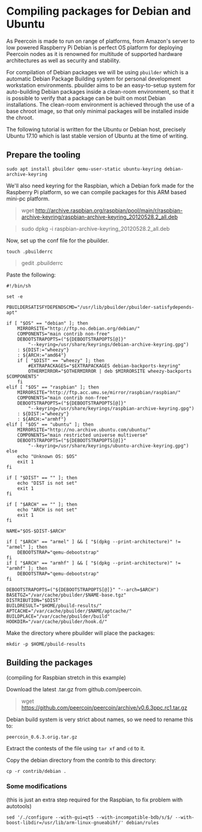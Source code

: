 # Compiling packages for Debian and Ubuntu

As Peercoin is made to run on range of platforms, from Amazon's server to low powered Raspberry Pi Debian is perfect OS platform for deploying Peercoin nodes as it is renowned for multitude of supported hardware architectures as well as security and stability.

For compilation of Debian packages we will be using `pbuilder` which is a automatic Debian Package Building system for personal development workstation environments. pbuilder aims to be an easy-to-setup system for auto-building Debian packages inside a clean-room environment, so that it is possible to verify that a package can be built on most Debian installations. The clean-room environment is achieved through the use of a base chroot image, so that only minimal packages will be installed inside the chroot.

The following tutorial is written for the Ubuntu or Debian host, precisely Ubuntu 17.10 which is last stable version of Ubuntu at the time of writing.

## Prepare the tooling

`sudo apt install pbuilder qemu-user-static ubuntu-keyring debian-archive-keyring`

We'll also need keyring for the Raspbian, which a Debian fork made for the Raspberry Pi platform, so we can compile packages for this ARM based mini-pc platform.

> wget http://archive.raspbian.org/raspbian/pool/main/r/raspbian-archive-keyring/raspbian-archive-keyring_20120528.2_all.deb

> sudo dpkg -i raspbian-archive-keyring_20120528.2_all.deb

Now, set up the conf file for the pbuilder.

`touch .pbuilderrc`

> gedit .pbuilderrc

Paste the following:

```
#!/bin/sh

set -e

PBUILDERSATISFYDEPENDSCMD="/usr/lib/pbuilder/pbuilder-satisfydepends-apt"

if [ "$OS" == "debian" ]; then
    MIRRORSITE="http://ftp.no.debian.org/debian/"
    COMPONENTS="main contrib non-free"
    DEBOOTSTRAPOPTS=("${DEBOOTSTRAPOPTS[@]}"
        "--keyring=/usr/share/keyrings/debian-archive-keyring.gpg")
    : ${DIST:="wheezy"}
    : ${ARCH:="amd64"}
    if [ "$DIST" == "wheezy" ]; then
        #EXTRAPACKAGES="$EXTRAPACKAGES debian-backports-keyring"
        OTHERMIRROR="$OTHERMIRROR | deb $MIRRORSITE wheezy-backports $COMPONENTS"
    fi
elif [ "$OS" == "raspbian" ]; then
    MIRRORSITE="http://ftp.acc.umu.se/mirror/raspbian/raspbian/"
    COMPONENTS="main contrib non-free"
    DEBOOTSTRAPOPTS=("${DEBOOTSTRAPOPTS[@]}"
        "--keyring=/usr/share/keyrings/raspbian-archive-keyring.gpg")
    : ${DIST:="wheezy"}
    : ${ARCH:="armhf"}
elif [ "$OS" == "ubuntu" ]; then
    MIRRORSITE="http://no.archive.ubuntu.com/ubuntu/"
    COMPONENTS="main restricted universe multiverse"
    DEBOOTSTRAPOPTS=("${DEBOOTSTRAPOPTS[@]}"
        "--keyring=/usr/share/keyrings/ubuntu-archive-keyring.gpg")
else
    echo "Unknown OS: $OS"
    exit 1
fi

if [ "$DIST" == "" ]; then
    echo "DIST is not set"
    exit 1
fi

if [ "$ARCH" == "" ]; then
    echo "ARCH is not set"
    exit 1
fi

NAME="$OS-$DIST-$ARCH"

if [ "$ARCH" == "armel" ] && [ "$(dpkg --print-architecture)" != "armel" ]; then
    DEBOOTSTRAP="qemu-debootstrap"
fi
if [ "$ARCH" == "armhf" ] && [ "$(dpkg --print-architecture)" != "armhf" ]; then
    DEBOOTSTRAP="qemu-debootstrap"
fi

DEBOOTSTRAPOPTS=("${DEBOOTSTRAPOPTS[@]}" "--arch=$ARCH")
BASETGZ="/var/cache/pbuilder/$NAME-base.tgz"
DISTRIBUTION="$DIST"
BUILDRESULT="$HOME/pbuild-results/"
APTCACHE="/var/cache/pbuilder/$NAME/aptcache/"
BUILDPLACE="/var/cache/pbuilder/build"
HOOKDIR="/var/cache/pbuilder/hook.d/"
```

Make the directory where pbuilder will place the packages:

`mkdir -p $HOME/pbuild-results`

## Building the packages

(compiling for Raspbian stretch in this example)

Download the latest .tar.gz from github.com/peercoin.

> wget https://github.com/peercoin/peercoin/archive/v0.6.3ppc.rc1.tar.gz

Debian build system is very strict about names, so we need to rename this to:

`peercoin_0.6.3.orig.tar.gz`

Extract the contests of the file using `tar xf` and `cd` to it.

Copy the debian directory from the contrib to this directory:

`cp -r contrib/debian .`

### Some modifications

(this is just an extra step required for the Raspbian, to fix problem with autotools)

`sed '/./configure --with-gui=qt5 --with-incompatible-bdb/s/$/ --with-boost-libdir=/usr/lib/arm-linux-gnueabihf/' debian/rules`

